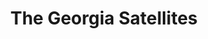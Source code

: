 ---
title: "The Georgia Satellites"
summary: "Southern rock band from Atlanta, Georgia, USA. They are best known for their 1986 top five hit single \"Keep Your Hands to Yourself\". Formed 1980 by and . Current Line-up: Rick Price: Bass, Vocals Rick Richards: Guitar, Vocals Bob Page: Keyboards Todd Johnson: Drums Former Members: Dan Baird: Vocals Mauro Magellan: Drums Joey Huffman: Keyboards Billy Pitts: Drums"
image: "the-georgia-satellites.jpg"
---